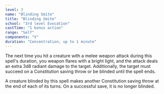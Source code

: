 ```yaml
---
level: 3
name: "Blinding Smite"
title: "Blinding Smite"
school: "3rd level Evocation"
castTime: "1 bonus action"
range: "Self"
components: "V"
duration: "Concentration, up to 1 minute"
---
```


The next time you hit a creature with a melee weapon attack during this spell's duration, you weapon flares with a bright light, and the attack deals an extra 3d8 radiant damage to the target. Additionally, the target must succeed on a Constitution saving throw or be blinded until the spell ends.

A creature blinded by this spell makes another Constitution saving throw at the end of each of its turns. On a successful save, it is no longer blinded.
